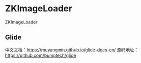 # ZKImageLoader
ZKImageLoader

## Glide

中文文档：https://muyangmin.github.io/glide-docs-cn/
源码地址：https://github.com/bumptech/glide